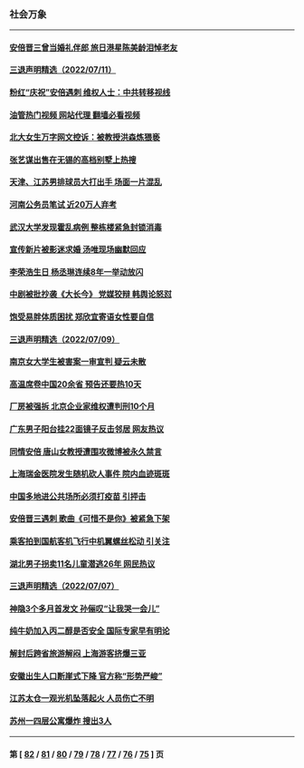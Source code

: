 ### 社会万象
---
#### [安倍晋三曾当婚礼伴郎 旅日港星陈美龄泪悼老友](../../pages/ncid282/n13778700.md?07121245) 
#### [三退声明精选（2022/07/11）](../../pages/ncid282/n13778854.md?07121245) 
#### [粉红“庆祝”安倍遇刺 维权人士：中共转移视线](../../pages/ncid282/n13778704.md?07121245) 
#### [油管热门视频 网站代理 翻墙必看视频](http://209.222.30.114:81/youtube.html?07121245)
#### [北大女生万字网文控诉：被教授洪森炼猥亵](../../pages/ncid282/n13778626.md?07121245) 
#### [张艺谋出售在无锡的高档别墅上热搜](../../pages/ncid282/n13778444.md?07121245) 
#### [天津、江苏男排球员大打出手 场面一片混乱](../../pages/ncid282/n13778385.md?07121245) 
#### [河南公务员笔试 近20万人弃考](../../pages/ncid282/n13778340.md?07121245) 
#### [武汉大学发现霍乱病例 整栋楼紧急封锁消毒](../../pages/ncid282/n13778353.md?07121245) 
#### [宣传新片被影迷求婚 汤唯现场幽默回应](../../pages/ncid282/n13777764.md?07121245) 
#### [李荣浩生日 杨丞琳连续8年一举动放闪](../../pages/ncid282/n13777935.md?07121245) 
#### [中剧被批抄袭《大长今》 党媒狡辩 韩舆论怒怼](../../pages/ncid282/n13777726.md?07121245) 
#### [饱受易胖体质困扰 郑欣宜寄语女性要自信](../../pages/ncid282/n13777322.md?07121245) 
#### [三退声明精选（2022/07/09）](../../pages/ncid282/n13777441.md?07121245) 
#### [南京女大学生被害案一审宣判 疑云未散](../../pages/ncid282/n13775782.md?07121245) 
#### [高温席卷中国20余省 预告还要热10天](../../pages/ncid282/n13777059.md?07121245) 
#### [厂房被强拆 北京企业家维权遭判刑10个月](../../pages/ncid282/n13777080.md?07121245) 
#### [广东男子阳台挂22面镜子反击邻居 网友热议](../../pages/ncid282/n13777031.md?07121245) 
#### [同情安倍 唐山女教授遭围攻微博被永久禁言](../../pages/ncid282/n13776964.md?07121245) 
#### [上海瑞金医院发生随机砍人事件 院内血迹斑斑](../../pages/ncid282/n13776979.md?07121245) 
#### [中国多地进公共场所必须打疫苗 引抨击](../../pages/ncid282/n13776384.md?07121245) 
#### [安倍晋三遇刺 歌曲《可惜不是你》被紧急下架](../../pages/ncid282/n13776346.md?07121245) 
#### [乘客拍到国航客机飞行中机翼螺丝松动 引关注](../../pages/ncid282/n13776327.md?07121245) 
#### [湖北男子拐卖11名儿童潜逃26年 网民热议](../../pages/ncid282/n13776304.md?07121245) 
#### [三退声明精选（2022/07/07）](../../pages/ncid282/n13776162.md?07121245) 
#### [神隐3个多月首发文 孙俪叹“让我哭一会儿”](../../pages/ncid282/n13775210.md?07121245) 
#### [纯牛奶加入丙二醇是否安全 国际专家早有明论](../../pages/ncid282/n13774980.md?07121245) 
#### [解封后跨省旅游解闷 上海游客挤爆三亚](../../pages/ncid282/n13774985.md?07121245) 
#### [安徽出生人口断崖式下降 官方称“形势严峻”](../../pages/ncid282/n13775042.md?07121245) 
#### [江苏太仓一观光机坠落起火 人员伤亡不明](../../pages/ncid282/n13774807.md?07121245) 
#### [苏州一四层公寓爆炸 搜出3人](../../pages/ncid282/n13774770.md?07121245) 

---
#### 第 [ [82](./82.md?07121245) / [81](./81.md?07121245) / [80](./80.md?07121245) / [79](./79.md?07121245) / [78](./78.md?07121245) / [77](./77.md?07121245) / [76](./76.md?07121245) / [75](./75.md?07121245) ] 页
